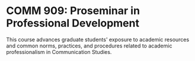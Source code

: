 # COMM 909: Proseminar in Professional Development

This course advances graduate students' exposure to academic resources and common norms, practices, and procedures related to academic professionalism in Communication Studies.